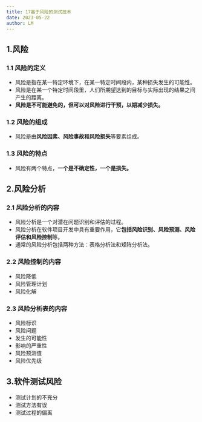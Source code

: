 ```yaml
---
title: 17基于风险的测试技术
date: 2023-05-22
author: LM
---
```


## 1.风险

### 1.1 风险的定义

- 风险是指在某一特定环境下，在某一特定时间段内，某种损失发生的可能性。
- 风险是在某一个特定时间段里，人们所期望达到的目标与实际出现的结果之间产生的距离。
- **风险是不可能避免的，但可以对风险进行干预，以期减少损失。**

### 1.2 风险的组成

- 风险是由**风险因素、风险事故和风险损失**等要素组成。

### 1.3 风险的特点

- 风险有两个特点，**一个是不确定性，一个是损失。**

## 2.风险分析

### 2.1 风险分析的内容

- 风险分析是一个对潜在问题识别和评估的过程。
- 风险分析在软件项目开发中具有重要作用，它**包括风险识别、风险预测、风险评估和风险控制**等。
- 通常的风险分析包括两种方法：表格分析法和矩阵分析法。

### 2.2 风险控制的内容

- 风险降低
- 风险管理计划
- 风险化解

### 2.3 风险分析表的内容

- 风险标识
- 风险问题
- 发生的可能性
- 影响的严重性
- 风险预测值
- 风险优先级

## 3.软件测试风险

- 测试计划的不充分
- 测试方法有误
- 测试过程的偏离
